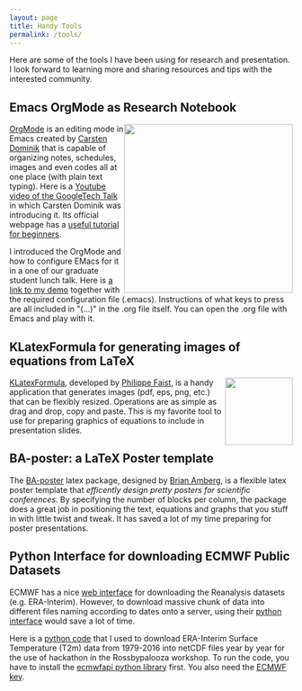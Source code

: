 ```yaml
---
layout: page
title: Handy Tools
permalink: /tools/
---
```


Here are some of the tools I have been using for research and presentation. I look forward to learning more and sharing resources and tips with the interested community.

## Emacs OrgMode as Research Notebook

<img style="float: right;" src="http://home.uchicago.edu/~csyhuang/images/OrgMode-Preview.png" width="300">

[OrgMode](http://orgmode.org/) is an editing mode in Emacs created by [Carsten Dominik](http://staff.science.uva.nl/~dominik/) that is capable of organizing notes, schedules, images and even codes all at one place (with plain text typing). Here is a [Youtube video of the GoogleTech Talk](https://www.youtube.com/watch?v=oJTwQvgfgMM) in which Carsten Dominik was introducing it. Its official webpage has a [useful tutorial for beginners](http://orgmode.org/worg/org-tutorials/org4beginners.html).

I introduced the OrgMode and how to configure EMacs for it in a one of our graduate student lunch talk. Here is [a link to my demo](http://home.uchicago.edu/~csyhuang/Tools/May4_Presentation.zip) together with the required configuration file (.emacs). Instructions of what keys to press are all included in "(...)" in the .org file itself. You can open the .org file with Emacs and play with it.

## KLatexFormula for generating images of equations from LaTeX

<img style="float: right;" src="https://klatexformula.sourceforge.io/assets/klfmainwin.png" width="120">

[KLatexFormula](https://klatexformula.sourceforge.io/), developed by [Philippe Faist](https://people.phys.ethz.ch/~pfaist/), is a handy application that generates images (pdf, eps, png, etc.) that can be flexibly resized. Operations are as simple as drag and drop, copy and paste. This is my favorite tool to use for preparing graphics of equations to include in presentation slides.

## BA-poster: a LaTeX Poster template

The [BA-poster](http://www.brian-amberg.de/uni/poster/) latex package, designed by [Brian Amberg](https://scholar.google.com/citations?user=iqUqxgIAAAAJ&hl=zh-TW), is a flexible latex poster template that *efficently design pretty posters for scientific conferences*. By specifying the number of blocks per column, the package does a great job in positioning the text, equations and graphs that you stuff in with little twist and tweak. It has saved a lot of my time preparing for poster presentations.

## Python Interface for downloading ECMWF Public Datasets

ECMWF has a nice [web interface](http://apps.ecmwf.int/datasets/) for downloading the Reanalysis datasets (e.g. ERA-Interim). However, to download massive chunk of data into different files naming according to dates onto a server, using their [python interface](https://software.ecmwf.int/wiki/display/WEBAPI/Access+ECMWF+Public+Datasets) would save a lot of time.

Here is a [python code](http://home.uchicago.edu/~csyhuang/Tools/ERAInterim_Retrieve_T2m.py) that I used to download ERA-Interim Surface Temperature (T2m) data from 1979-2016 into netCDF files year by year for the use of hackathon in the Rossbypalooza workshop. To run the code, you have to install the [ecmwfapi python library](http://pypi.python.org/pypi/ecmwf-api-client/) first. You also need the [ECMWF key](https://software.ecmwf.int/wiki/display/WEBAPI/Access+ECMWF+Public+Datasets#AccessECMWFPublicDatasets-key).